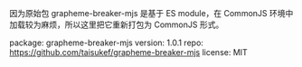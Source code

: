 因为原始包 grapheme-breaker-mjs 是基于 ES module，在 CommonJS 环境中
加载较为麻烦，所以这里把它重新打包为 CommonJS 形式。

package: grapheme-breaker-mjs
version: 1.0.1
repo: https://github.com/taisukef/grapheme-breaker-mjs
license: MIT